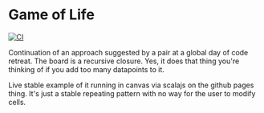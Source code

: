 # Game of Life
[![CI](https://github.com/dyercode/gol/actions/workflows/test.yml/badge.svg)](https://github.com/dyercode/gol/actions/workflows/test.yml)

Continuation of an approach suggested by a pair at a global day of code retreat. The board is a recursive closure. Yes, it does that thing you're thinking of if you add too many datapoints to it.

Live stable example of it running in canvas via scalajs on the github pages thing. It's just a stable repeating pattern with no way for the user to modify cells.
